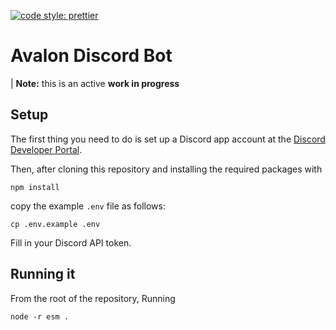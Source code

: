 [![code style: prettier](https://img.shields.io/badge/code_style-prettier-ff69b4.svg?style=flat-square)](https://github.com/prettier/prettier)

# Avalon Discord Bot

| **Note:** this is an active **work in progress**

## Setup

The first thing you need to do is set up a Discord app account at the
[Discord Developer
Portal](https://discordapp.com/developers/applications/).

Then, after cloning this repository and installing the required packages
with

```
npm install
```

copy the example `.env` file as follows:

```
cp .env.example .env
```

Fill in your Discord API token.

## Running it

From the root of the repository, Running

```
node -r esm .
```
